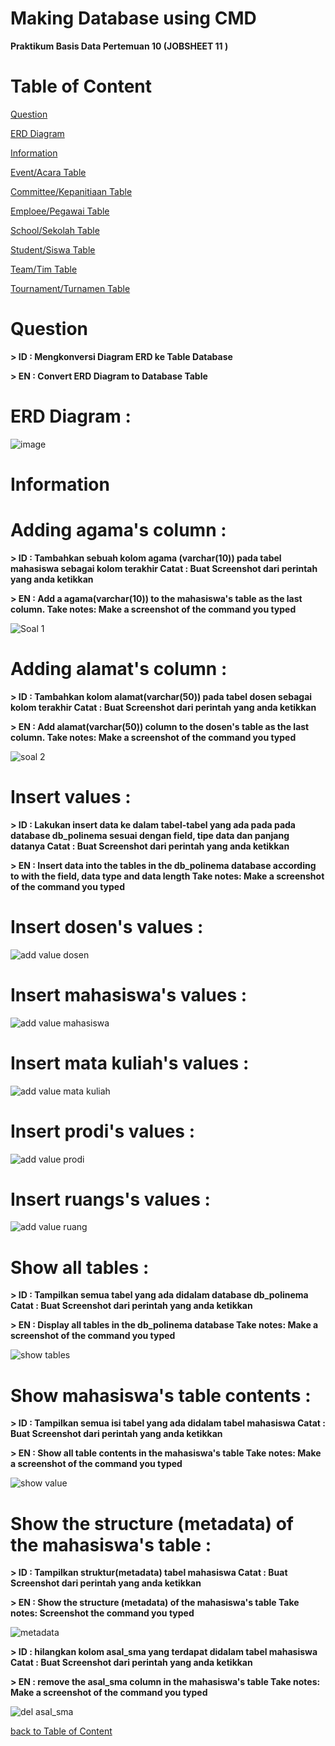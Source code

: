 # Making Database using CMD
**Praktikum Basis Data Pertemuan 10 (JOBSHEET 11 )**

# Table of Content
[Question](https://github.com/lieeh/learn_database/tree/main/meeting-8#question)

[ERD Diagram](https://github.com/lieeh/learn_database/tree/main/meeting-8#erd-diagram-)

[Information](https://github.com/lieeh/learn_database/tree/main/meeting-8#information)

[Event/Acara Table](https://github.com/lieeh/learn_database/tree/main/meeting-8#eventacara-table-)

[Committee/Kepanitiaan Table](https://github.com/lieeh/learn_database/tree/main/meeting-8#committeekepanitiaan-table-)

[Emploee/Pegawai Table](https://github.com/lieeh/learn_database/tree/main/meeting-8#emploeepegawai-table-)

[School/Sekolah Table](https://github.com/lieeh/learn_database/tree/main/meeting-8#schoolsekolah-table-)

[Student/Siswa Table](https://github.com/lieeh/learn_database/tree/main/meeting-8#studentsiswa-table-)

[Team/Tim Table](https://github.com/lieeh/learn_database/tree/main/meeting-8#teamtim-table-)

[Tournament/Turnamen Table](https://github.com/lieeh/learn_database/tree/main/meeting-8#tournamentturnamen-table-)

# Question 

**> ID : Mengkonversi Diagram ERD ke Table Database**

**> EN : Convert ERD Diagram to Database Table**

# ERD Diagram :

![image](https://github.com/lieeh/learn_database/assets/150438523/acb51883-030a-4436-b840-7e7f69616541)


# Information

# Adding agama's column :

**> ID : Tambahkan sebuah kolom agama (varchar(10)) pada tabel mahasiswa sebagai kolom terakhir
Catat : Buat Screenshot dari perintah yang anda ketikkan**

**> EN : Add a agama(varchar(10)) to the mahasiswa's table as the last column.
Take notes: Make a screenshot of the command you typed**

![Soal 1](https://github.com/lieeh/learn_database/assets/150438523/f4a8b558-f64b-4d75-a638-aabc0aaa84d2)

# Adding alamat's column :

**> ID : Tambahkan kolom alamat(varchar(50)) pada tabel dosen sebagai kolom terakhir
Catat : Buat Screenshot dari perintah yang anda ketikkan**


**> EN : Add alamat(varchar(50)) column to the dosen's table as the last column.
Take notes: Make a screenshot of the command you typed**

![soal 2](https://github.com/lieeh/learn_database/assets/150438523/40660c30-db44-4336-80da-79aef2f7dc2e)

# Insert values :

**> ID : Lakukan insert data ke dalam tabel-tabel yang ada pada pada database db_polinema sesuai
dengan field, tipe data dan panjang datanya
Catat : Buat Screenshot dari perintah yang anda ketikkan**

**> EN : Insert data into the tables in the db_polinema database according to
with the field, data type and data length
Take notes: Make a screenshot of the command you typed**

# Insert dosen's values :

![add value dosen](https://github.com/lieeh/learn_database/assets/150438523/2063e913-1618-4230-8ca5-b0572f237039)

# Insert mahasiswa's values :

![add value mahasiswa](https://github.com/lieeh/learn_database/assets/150438523/3d7a180e-c538-4442-8209-315c47938137)

# Insert mata kuliah's values :

![add value mata kuliah](https://github.com/lieeh/learn_database/assets/150438523/0483cdd4-bab9-433c-9570-b5e456a0f4d1)

# Insert prodi's values :

![add value prodi](https://github.com/lieeh/learn_database/assets/150438523/400b422f-b169-45ac-a250-5d109485c395)

# Insert ruangs's values :

![add value ruang](https://github.com/lieeh/learn_database/assets/150438523/4c341dea-55b0-4180-855d-e1dbc60f7d17)

# Show all tables :

**> ID : Tampilkan semua tabel yang ada didalam database db_polinema
Catat : Buat Screenshot dari perintah yang anda ketikkan**

**> EN : Display all tables in the db_polinema database
Take notes: Make a screenshot of the command you typed**

![show tables](https://github.com/lieeh/learn_database/assets/150438523/239cff69-ca38-4dc6-a0fd-a0373e380d74)

# Show mahasiswa's table contents :

**> ID : Tampilkan semua isi tabel yang ada didalam tabel mahasiswa
Catat : Buat Screenshot dari perintah yang anda ketikkan**

**> EN : Show all table contents in the mahasiswa's table
Take notes: Make a screenshot of the command you typed**

![show value](https://github.com/lieeh/learn_database/assets/150438523/bf7594cb-a711-4238-a3c1-4cedddb93210)

# Show the structure (metadata) of the mahasiswa's table :

**> ID : Tampilkan struktur(metadata) tabel mahasiswa
Catat : Buat Screenshot dari perintah yang anda ketikkan**

**> EN : Show the structure (metadata) of the mahasiswa's table
Take notes: Screenshot the command you typed**

![metadata](https://github.com/lieeh/learn_database/assets/150438523/395544ef-99fe-411a-9df0-23c3b4fccb7a)

**> ID : hilangkan kolom asal_sma yang terdapat didalam tabel mahasiswa
Catat : Buat Screenshot dari perintah yang anda ketikkan**

**> EN : remove the asal_sma column in the mahasiswa's table
Take notes: Make a screenshot of the command you typed**

![del asal_sma](https://github.com/lieeh/learn_database/assets/150438523/7e2ee9c5-db49-49eb-a7a1-1d0bfe2a99d6)


[back to Table of Content](https://github.com/lieeh/learn_database/tree/main/meeting-8#table-of-content)
